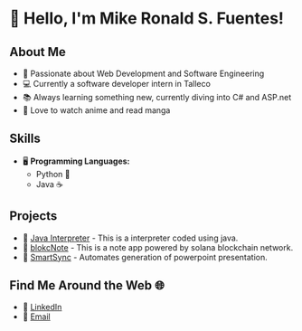 # 👋 Hello, I'm Mike Ronald S. Fuentes!

## About Me
- 🌟 Passionate about Web Development and Software Engineering 
- 💻 Currently a software developer intern in Talleco
- 📚 Always learning something new, currently diving into C# and ASP.net
- 🎨 Love to watch anime and read manga

## Skills
- 🖥️ **Programming Languages:**
  - Python 🐍
  - Java ☕

## Projects
- 🔗 [Java Interpreter](https://github.com/mikeronald-fuentes/Prog-lang.git) - This is a interpreter coded using java.
- 🔗 [blokcNote](https://github.com/mikeronald-fuentes/IE-Final-project.git) - This is a note app powered by solana blockchain network.
- 🔗 [SmartSync](https://github.com/mikeronald-fuentes/SmartSync-Automated-PowerPoint-Generator.git) - Automates generation of powerpoint presentation.

## Find Me Around the Web 🌐
- 💼 [LinkedIn](https://www.linkedin.com/in/mike-ronald-fuentes-4ba7582a6/)
- 📧 [Email](mailto:mronaldfuentes@gmail.com)